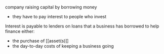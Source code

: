 company raising capital by borrowing money
- they have to pay interest to people who invest

Interest is payable to lenders on loans that a business has borrowed to help finance either:
- the purchase of [[asset(s)]]
- the day-to-day costs of keeping a business going